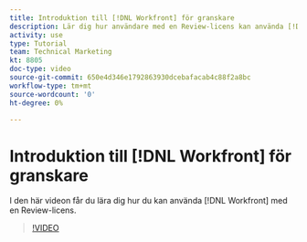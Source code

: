 ```yaml
---
title: Introduktion till [!DNL Workfront] för granskare
description: Lär dig hur användare med en Review-licens kan använda [!DNL  Workfront].
activity: use
type: Tutorial
team: Technical Marketing
kt: 8805
doc-type: video
source-git-commit: 650e4d346e1792863930dcebafacab4c88f2a8bc
workflow-type: tm+mt
source-wordcount: '0'
ht-degree: 0%

---
```


# Introduktion till [!DNL Workfront] för granskare

I den här videon får du lära dig hur du kan använda [!DNL  Workfront] med en Review-licens.

>[!VIDEO](https://video.tv.adobe.com/v/335106/?quality=12&learn=on)
